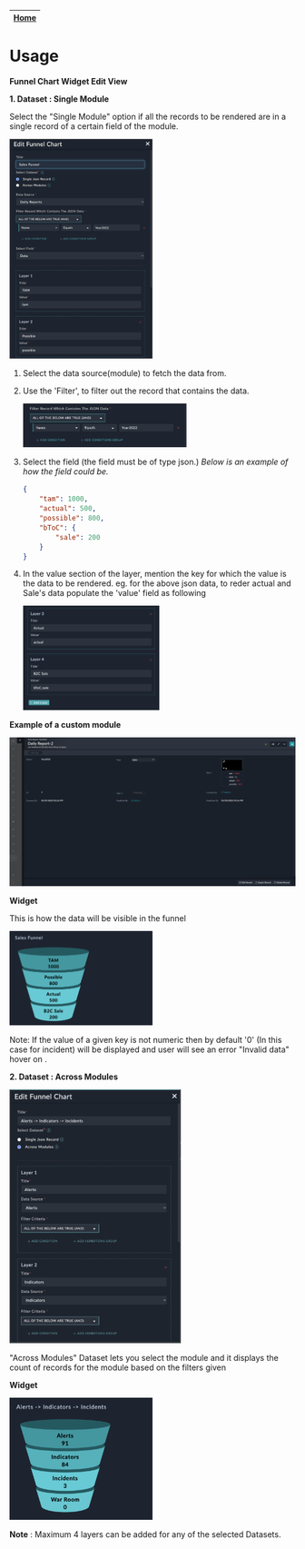 | [Home](../README.md) |
|--------------------------------------------|

# Usage

**Funnel Chart Widget Edit View**

**1. Dataset : Single Module**

Select the "Single Module" option if all the records to be rendered are in a single record of a certain field of the module.

<!-- ![pic](./media/custom-module.png){width=50} -->
<img src="./media/custom-module.png" width=50%>


1. Select the data source(module) to fetch the data from.
2. Use the 'Filter', to filter out the record that contains the data.
    <div style="width: 60%">
    
    ![image](./media/filter-for-single-module.png)
    
    </div>

3. Select the field (the field must be of type json.)
    *Below is an example of how the field could be.*
    
    ```JSON 
    {
        "tam": 1000,
        "actual": 500,
        "possible": 800,
        "bToC": {
            "sale": 200
        }
    }
    ```
4. In the value section of the layer, mention the key for which the value is the data to be rendered. 
    eg. for the above json data, to reder actual and Sale's data populate the 'value' field as following
    <div style="width: 50%">

    ![image](./media/custom-module-layer.png)
    
    </div>


**Example of a custom module**

![image](./media/custom-module-example.png)


**Widget**

This is how the data will be visible in the funnel
<div style="width: 50%;">
  
![image](./media/custom-funnel.png)
  
</div>



Note:  If the value of a given key is not numeric then by default '0' (In this case for incident) will be displayed and user will see an error "Invalid data" hover on .


**2. Dataset : Across Modules**

<div style="width: 60%;">

![image](./media/fsr-modules.png)

</div>
"Across Modules" Dataset lets you select the module and it displays the count of records for the module based on the filters given


**Widget**


<div style="width: 50%">
  
![image](./media/funnel.png)
  
</div>



**Note** : Maximum 4 layers can be added for any of the selected Datasets.